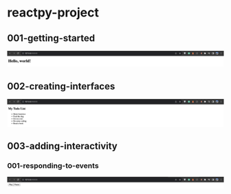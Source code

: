 # reactpy-project
## 001-getting-started
![image info](./001-getting-started/001-getting-started.png)
## 002-creating-interfaces
![image info](./002-creating-interfaces/002-creating-interfaces.png)
## 003-adding-interactivity
### 001-responding-to-events
![image info](./003-adding-interactivity/001-responding-to-events/001-responding-to-events.png)